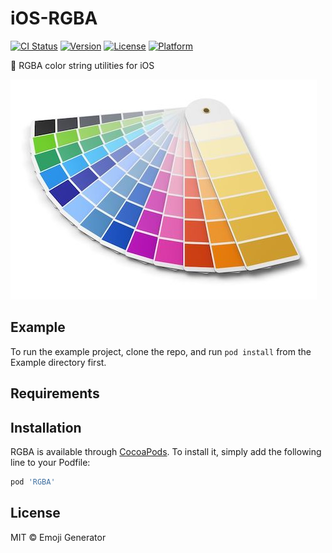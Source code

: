 # iOS-RGBA

[![CI Status](http://img.shields.io/travis/pine/RGBA.svg?style=flat)](https://travis-ci.org/pine/RGBA)
[![Version](https://img.shields.io/cocoapods/v/RGBA.svg?style=flat)](http://cocoapods.org/pods/RGBA)
[![License](https://img.shields.io/cocoapods/l/RGBA.svg?style=flat)](http://cocoapods.org/pods/RGBA)
[![Platform](https://img.shields.io/cocoapods/p/RGBA.svg?style=flat)](http://cocoapods.org/pods/RGBA)

:art: RGBA color string utilities for iOS

![](palette.jpg)

## Example

To run the example project, clone the repo, and run `pod install` from the Example directory first.

## Requirements

## Installation

RGBA is available through [CocoaPods](http://cocoapods.org). To install
it, simply add the following line to your Podfile:

```ruby
pod 'RGBA'
```

## License

MIT &copy; Emoji Generator
